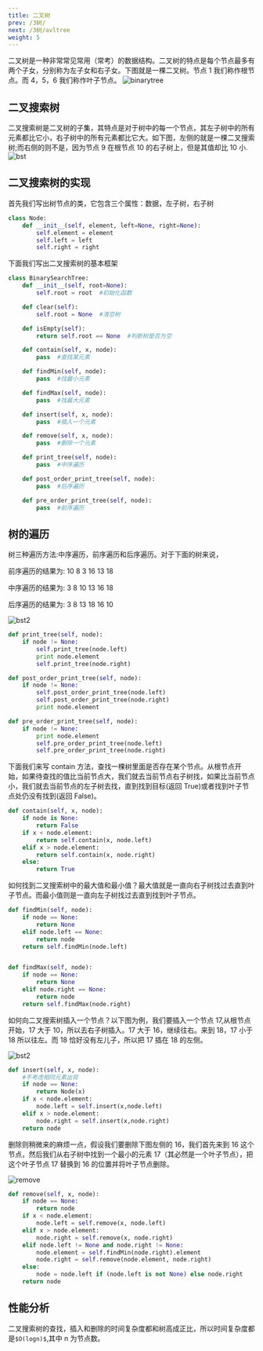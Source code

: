 ```yaml
---
title: 二叉树
prev: /3树/
next: /3树/avltree
weight: 5
---
```


二叉树是一种非常常见常用（常考）的数据结构。二叉树的特点是每个节点最多有两个子女，分别称为左子女和右子女。下图就是一棵二叉树。节点 1 我们称作根节点。而 4，5，6 我们称作叶子节点。
![binarytree](/img/ch3/binarytree.png)

## 二叉搜索树

二叉搜索树是二叉树的子集，其特点是对于树中的每一个节点，其左子树中的所有元素都比它小，右子树中的所有元素都比它大。如下图，左侧的就是一棵二叉搜索树;而右侧的则不是，因为节点 9 在根节点 10 的右子树上，但是其值却比 10 小.
![bst](/img/ch3/bst1.png)

## 二叉搜索树的实现

首先我们写出树节点的类，它包含三个属性：数据，左子树，右子树

```python
class Node:
    def __init__(self, element, left=None, right=None):
        self.element = element
        self.left = left
        self.right = right
```

下面我们写出二叉搜索树的基本框架

```python
class BinarySearchTree:
    def __init__(self, root=None):
        self.root = root  #初始化函数

    def clear(self):
        self.root = None  #清空树

    def isEmpty(self):
        return self.root == None  #判断树是否为空

    def contain(self, x, node):
        pass  #查找某元素

    def findMin(self, node):
        pass  #找最小元素

    def findMax(self, node):
        pass  #找最大元素

    def insert(self, x, node):
        pass  #插入一个元素

    def remove(self, x, node):
        pass  #删除一个元素

    def print_tree(self, node):
        pass  #中序遍历

    def post_order_print_tree(self, node):
        pass  #后序遍历

    def pre_order_print_tree(self, node):
        pass  #前序遍历
```

## 树的遍历

树三种遍历方法:中序遍历，前序遍历和后序遍历。对于下面的树来说，

前序遍历的结果为: 10 8 3 16 13 18

中序遍历的结果为: 3 8 10 13 16 18

后序遍历的结果为: 3 8 13 18 16 10

![bst2](/img/ch3/bst2.png)

```python
def print_tree(self, node):
    if node != None:
        self.print_tree(node.left)
        print node.element
        self.print_tree(node.right)

def post_order_print_tree(self, node):
    if node != None:
        self.post_order_print_tree(node.left)
        self.post_order_print_tree(node.right)
        print node.element

def pre_order_print_tree(self, node):
    if node != None:
        print node.element
        self.pre_order_print_tree(node.left)
        self.pre_order_print_tree(node.right)
```

下面我们来写 contain 方法，查找一棵树里面是否存在某个节点。从根节点开始，如果待查找的值比当前节点大，我们就去当前节点右子树找，如果比当前节点小，我们就去当前节点的左子树去找，直到找到目标(返回 True)或者找到叶子节点处仍没有找到(返回 False)。

```python
def contain(self, x, node):
    if node is None:
        return False
    if x < node.element:
        return self.contain(x, node.left)
    elif x > node.element:
        return self.contain(x, node.right)
    else:
        return True
```

如何找到二叉搜索树中的最大值和最小值？最大值就是一直向右子树找过去直到叶子节点。而最小值则是一直向左子树找过去直到找到叶子节点。

```python
def findMin(self, node):
    if node == None:
        return None
    elif node.left == None:
        return node
    return self.findMin(node.left)


def findMax(self, node):
    if node == None:
        return None
    elif node.right == None:
        return node
    return self.findMax(node.right)
```

如何向二叉搜索树插入一个节点？以下图为例，我们要插入一个节点 17,从根节点开始，17 大于 10，所以去右子树插入。17 大于 16，继续往右。来到 18，17 小于 18 所以往左。而 18 恰好没有左儿子，所以把 17 插在 18 的左侧。

![bst2](/img/ch3/insert.png)

```python
def insert(self, x, node):
    #不考虑相同元素出现
    if node == None:
        return Node(x)
    if x < node.element:
        node.left = self.insert(x,node.left)
    elif x > node.element:
        node.right = self.insert(x,node.right)
    return node
```

删除则稍微来的麻烦一点，假设我们要删除下图左侧的 16，我们首先来到 16 这个节点，然后我们从右子树中找到一个最小的元素 17（其必然是一个叶子节点），把这个叶子节点 17 替换到 16 的位置并将叶子节点删除。

![remove](/img/ch3/remove.png)

```python
def remove(self, x, node):
    if node == None:
        return node
    if x < node.element:
        node.left = self.remove(x, node.left)
    elif x > node.element:
        node.right = self.remove(x, node.right)
    elif node.left != None and node.right != None:
        node.element = self.findMin(node.right).element
        node.right = self.remove(node.element, node.right)
    else:
        node = node.left if (node.left is not None) else node.right
    return node
```

## 性能分析

二叉搜索树的查找，插入和删除的时间复杂度都和树高成正比，所以时间复杂度都是`$O(logn)$`,其中 n 为节点数。
